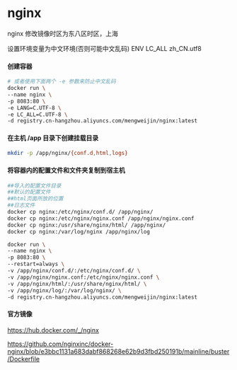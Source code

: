 # nginx
nginx 修改镜像时区为东八区时区，上海

设置环境变量为中文环境(否则可能中文乱码) ENV LC_ALL zh_CN.utf8

#### 创建容器
```bash
# 或者使用下面两个 -e 参数来防止中文乱码
docker run \
--name nginx \
-p 8083:80 \
-e LANG=C.UTF-8 \
-e LC_ALL=C.UTF-8 \
-d registry.cn-hangzhou.aliyuncs.com/mengweijin/nginx:latest
```

#### 在主机 /app 目录下创建挂载目录
```bash
mkdir -p /app/nginx/{conf.d,html,logs} 
```

#### 将容器内的配置文件和文件夹复制到宿主机
```bash
##导入的配置文件目录
##默认的配置文件
##html页面所放的位置
##日志文件
docker cp nginx:/etc/nginx/conf.d/ /app/nginx/
docker cp nginx:/etc/nginx/nginx.conf /app/nginx/nginx.conf
docker cp nginx:/usr/share/nginx/html/ /app/nginx/
docker cp nginx:/var/log/nginx /app/nginx/log
```

```bash
docker run \
--name nginx \
-p 8083:80 \
--restart=always \
-v /app/nginx/conf.d/:/etc/nginx/conf.d/ \
-v /app/nginx/nginx.conf:/etc/nginx/nginx.conf \
-v /app/nginx/html/:/usr/share/nginx/html/ \
-v /app/nginx/log/:/var/log/nginx/ \
-d registry.cn-hangzhou.aliyuncs.com/mengweijin/nginx:latest
```

#### 官方镜像
https://hub.docker.com/_/nginx

https://github.com/nginxinc/docker-nginx/blob/e3bbc1131a683dabf868268e62b9d3fbd250191b/mainline/buster/Dockerfile